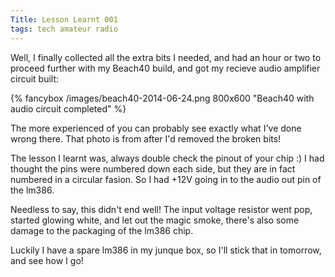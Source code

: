 ```yaml
---
Title: Lesson Learnt 001
tags: tech amateur radio
---
```


Well, I finally collected all the extra bits I needed, and had an hour or two to proceed further with my Beach40 build, and got my recieve audio amplifier circuit built:

{% fancybox /images/beach40-2014-06-24.png 800x600 "Beach40 with audio circuit completed" %}

<!--more-->

The more experienced of you can probably see exactly what I've done wrong there.  That photo is from after I'd removed the broken bits!

The lesson I learnt was, always double check the pinout of your chip :)  I had thought the pins were numbered down each side, but they are in fact numbered in a circular fasion.  So I had +12V going in to the audio out pin of the lm386.

Needless to say, this didn't end well! The input voltage resistor went pop, started glowing white, and let out the magic smoke, there's also some damage to the packaging of the lm386 chip.

Luckily I have a spare lm386 in my junque box, so I'll stick that in tomorrow, and see how I go!